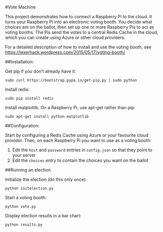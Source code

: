 #Vote Machine

This project demonstrates how to connect a Raspberry Pi to the cloud.
It turns your Raspberry Pi into an electronic voting booth. 
You decide what choices are on the ballot, then set up one or
more Raspberry Pis to act as voting booths. The Pis send the 
votes to a central Redis Cache in the cloud, which you can create
using Azure or other cloud providers. 

For a detailed description of how to install and use the voting
booth, see https://lexerhack.wordpress.com/2015/05/17/voting-booth/

##Installation:

Get pip if you don't already have it:
```
sudo curl https://bootstrap.pypa.io/get-pip.py | sudo python
```

Install redis:
```
sudo pip install redis
```

Install matplotlib. On a Raspberry Pi, use apt-get rather than pip:

```
sudo apt-get install python-matplotlib
```

##Configuration:

Start by configuring a Redis Cache using Azure or your favourite cloud provider.
Then, on each Raspberry Pi you want to use as a voting booth:

1. Edit the `host` and `password` entries in `config.json` so that they point to your server
2. Edit the `choices` entry to contain the choices you want on the ballot

##Running an election

Initialize the election (do this only once):

```
python initelection.py
```

Start a voting booth:
```
python vote.py
```

Display election results in a bar chart:
```
python results.py
```